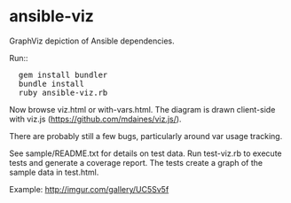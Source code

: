 ansible-viz
===========

GraphViz depiction of Ansible dependencies.

Run::

<pre>
  gem install bundler
  bundle install
  ruby ansible-viz.rb <path-to-playbook-dir>
</pre>

Now browse viz.html or with-vars.html. The diagram is drawn client-side with
viz.js (https://github.com/mdaines/viz.js/).

There are probably still a few bugs, particularly around var usage tracking.

See sample/README.txt for details on test data. Run test-viz.rb to execute
tests and generate a coverage report. The tests create a graph of the sample
data in test.html.

Example: http://imgur.com/gallery/UC5Sv5f
